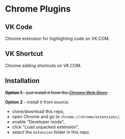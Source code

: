 Chrome Plugins
==============

## VK Code
Chrome extension for highlighting code on VK.COM.

## VK Shortcut
Chrome adding shortcuts on VK.COM.


Installation
------------

~~**Option 1** – just install it from the [Chrome Web Store](https://chrome.google.com).~~

**Option 2** – install it from source:

* clone/download this repo,
* open Chrome and go to `chrome://chrome/extensions/`,
* enable "Developer mode",
* click "Load unpacked extension",
* select the `extension` folder in this repo.
